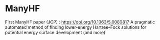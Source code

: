 # ManyHF
First ManyHF paper (JCP) : https://doi.org/10.1063/5.0080817
A pragmatic automated method of finding lower-energy Hartree–Fock solutions for potential energy surface development (and more)

